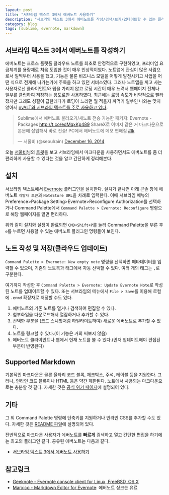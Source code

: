```yaml
---
layout: post
title: "서브라임 텍스트 3에서 에버노트 사용하기"
description: "서브라임 텍스트 3에서 에버노트를 작성/검색/보기/업데이트할 수 있는 플러그인에 대한 간단한 설명"
category: blog
tags: [sublime, evernote, markdown]
---
```


## 서브라임 텍스트 3에서 에버노트를 작성하기

에버노트는 크로스 플랫폼 클라우드 노트를 최초로 안정적으로 구현하였고, 프리미엄 요금체계를 용량제로 처음 도입한 것이 매우 인상적이었다. 노트앱에 관심이 많은 사람으로서 일찍부터 사용을 했고, 기능은 물론 비즈니스 모델을 어떻게 발전시키고 사업을 어떤 식으로 전개해 나가는가에 주목을 하고 있던 서비스였다. 그러나 노트앱을 끼고 사는 사용자로선 클라이언트와 웹을 가리지 않고 로딩 시간이 매우 느려서 웹페이지 전체나 일부를 클립하여 저장하는 용도로만 사용하였다. 최근에는 로딩 속도가 비약적으로 빨라졌지만 그래도 성질이 급한데다가 로딩이 느리면 뭘 적을지 까먹기 일쑤인 나와는 맞지 않아서 [nvALT와 서브라임 텍스트를 주로 사용하고 있다](http://nolboo.github.io/blog/2014/04/15/how-to-use-markdown/). 

<blockquote class="twitter-tweet" lang="en"><p>Sublime에서 에버노트 불러오기/새노트 전송 가능한 패키지: Evernote - Packages <a href="http://t.co/edMqxKp489">http://t.co/edMqxKp489</a> ShareX로 이미지 같은 거 마크다운으로 본문에 삽입해서 바로 전송! PC에서 에버노트에 메모 편해짐 <a href="https://twitter.com/hashtag/lk?src=hash">#lk</a></p>&mdash; 서울비 (@seoulrain) <a href="https://twitter.com/seoulrain/status/544701734161874944">December 16, 2014</a></blockquote>
<script async src="//platform.twitter.com/widgets.js" charset="utf-8"></script>

오늘 [서울비](https://twitter.com/seoulrain/)님의 [트윗](https://twitter.com/seoulrain/status/544701734161874944)을 보고 서브라임에서 마크다운을 사용하면서도 에버노트를 좀 더 편리하게 사용할 수 있다는 것을 알고 간단하게 정리해본다.

## 설치

서브라임 텍스트에서 [Evernote](https://github.com/bordaigorl/sublime-evernote) 플러그인을 설치한다.
설치가 끝나면 아래 콘솔 창에 에버노트 `개발자 토큰`과 `NoteStore URL`을 차례로 입력한다. 이때 서브라임 메뉴의 Preference>Package Setting>Evernote>Reconfigure Authorization를 선택하거나 Command Palette에서 `Command Palette > Evernote: Reconfigure` 명령으로 해당 웹페이지를 열면 편리하다.

위와 같이 설치와 설정이 완료되면 `CMD+Shift+P`를 눌러 Command Palette을 부른 후 `e`를 누르면 사용할 수 있는 에버노트 플러그인 명령들이 보인다.

## 노트 작성 및 저장(클라우드 업데이트)

`Command Palette > Evernote: New empty note` 명령을 선택하면 메타데이터를 입력할 수 있으며, 기존의 노트북과 태그에서 자동 선택할 수 있다. 여러 개의 태그는 `,`로 구분한다.

여기까지 작성한 후 `Command Palette > Evernote: Update Evernote Note`로 작성된 노트를 업데이트할 수 있다. 또는 서브라임의 메뉴에서 `File > Save`를 이용해 로컬에 `.enmd` 확장자로 저장할 수도 있다.

1. 에버노트의 기존 노트를 열거나 검색하여 편집할 수 있다. 
2. 첨부화일을 다운로드해서 열람하거나 추가할 수 있다.
3. 선택한 부분을 (코드 스니핏처럼 하일라이트하여) 새로운 에버노트로 추가할 수 있다.
4. 노트를 링크할 수 있다.(이 기능은 거의 써보지 않음)
5. 에버노트 클라이언트나 웹에서 현재 노트를 볼 수 있다.(먼저 업데이트해야 편집된 부분이 반영된다)

## Supported Markdown

기본적인 마크다운은 물론 울타리 코드 블록, 체크박스, 주석, 테이블 등을 지원한다. 그러나, 인라인 코드 블록이나 HTML 등은 약간 제한된다. 노트에서 사용되는 마크다운으로는 충분할 것 같다. 자세한 것은 [공식 위키 페이지](https://github.com/bordaigorl/sublime-evernote/wiki)에 설명되어 있다.

## 기타

그 외 Command Palette 명령에 단축키를 지원하거나 인라인 CSS를 추가할 수도 있다. 자세한 것은 [README 파일](https://github.com/bordaigorl/sublime-evernote/blob/master/README.md)에 설명되어 있다.

전반적으로 마크다운 사용자가 에버노트를 **빠르게** 검색하고 열고 간단한 편집을 하기에는 최고의 플러그인 같다. 공유된 에버노트는 다음과 같다.

- [서브라임 텍스트 3에서 에버노트 사용하기](http://bit.ly/1yXgcW0)

## 참고링크

* [Geeknote - Evernote console client for Linux, FreeBSD, OS X](http://www.geeknote.me/)
* [Marxico - Markdown Editor for Evernote](http://marxi.co/): 에버노트 싱크는 유료